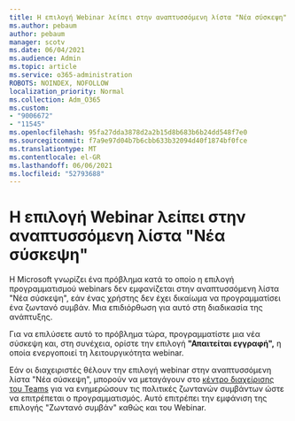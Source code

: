 ```yaml
---
title: Η επιλογή Webinar λείπει στην αναπτυσσόμενη λίστα "Νέα σύσκεψη"
ms.author: pebaum
author: pebaum
manager: scotv
ms.date: 06/04/2021
ms.audience: Admin
ms.topic: article
ms.service: o365-administration
ROBOTS: NOINDEX, NOFOLLOW
localization_priority: Normal
ms.collection: Adm_O365
ms.custom:
- "9006672"
- "11545"
ms.openlocfilehash: 95fa27dda3878d2a2b15d8b683b6b24dd548f7e0
ms.sourcegitcommit: f7a9e97d04b7b6cbb633b32094d40f1874bf0fce
ms.translationtype: MT
ms.contentlocale: el-GR
ms.lasthandoff: 06/06/2021
ms.locfileid: "52793688"
---
```

# <a name="webinar-option-missing-in-new-meeting-drop-down"></a>Η επιλογή Webinar λείπει στην αναπτυσσόμενη λίστα "Νέα σύσκεψη"

Η Microsoft γνωρίζει ένα πρόβλημα κατά το οποίο η επιλογή  προγραμματισμού webinars δεν εμφανίζεται στην αναπτυσσόμενη λίστα "Νέα σύσκεψη", εάν ένας χρήστης δεν έχει δικαίωμα να προγραμματίσει ένα ζωντανό συμβάν. Μια επιδιόρθωση για αυτό στη διαδικασία της ανάπτυξης.

Για να επιλύσετε αυτό το πρόβλημα τώρα, προγραμματίστε μια νέα σύσκεψη και, στη συνέχεια, ορίστε την επιλογή **"Απαιτείται εγγραφή",** η οποία ενεργοποιεί τη λειτουργικότητα webinar.

Εάν οι διαχειριστές θέλουν την επιλογή  webinar στην αναπτυσσόμενη λίστα "Νέα σύσκεψη", μπορούν να μεταγάγουν στο [κέντρο διαχείρισης του Teams](https://admin.teams.microsoft.com/policies/broadcasts) για να ενημερώσουν τις πολιτικές ζωντανών συμβάντων ώστε να επιτρέπεται ο προγραμματισμός. Αυτό επιτρέπει την εμφάνιση της επιλογής "Ζωντανό συμβάν" καθώς και του Webinar.